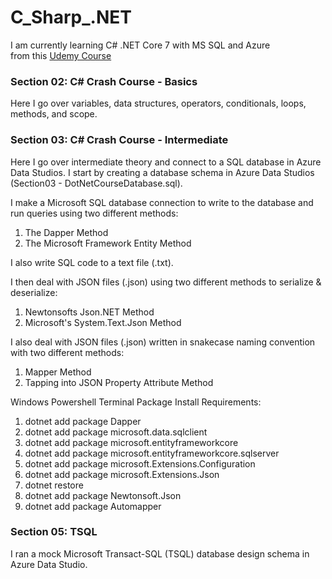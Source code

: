 # C_Sharp_.NET  
I am currently learning C# .NET Core 7 with MS SQL and Azure  
from this [Udemy Course](https://www.udemy.com/course/net-core-with-ms-sql-beginner-to-expert/)
  
### Section 02: C# Crash Course - Basics  
Here I go over variables, data structures, operators, conditionals, loops, methods, and scope.  
  
### Section 03: C# Crash Course - Intermediate  
Here I go over intermediate theory and connect to a SQL database in Azure Data Studios.  I start by creating a database schema in Azure Data Studios (Section03 - DotNetCourseDatabase.sql).
  
I make a Microsoft SQL database connection to write to the database and run queries using two different methods:  
1) The Dapper Method
2) The Microsoft Framework Entity Method

I also write SQL code to a text file (.txt).  
  
I then deal with JSON files (.json) using two different methods to serialize & deserialize:  
1) Newtonsofts Json.NET Method
2) Microsoft's System.Text.Json Method

I also deal with JSON files (.json) written in snakecase naming convention with two different methods:
1) Mapper Method
2) Tapping into JSON Property Attribute Method
  
Windows Powershell Terminal Package Install Requirements:  
1) dotnet add package Dapper
2) dotnet add package microsoft.data.sqlclient
3) dotnet add package microsoft.entityframeworkcore
4) dotnet add package microsoft.entityframeworkcore.sqlserver
5) dotnet add package microsoft.Extensions.Configuration
6) dotnet add package microsoft.Extensions.Json
7) dotnet restore
8) dotnet add package Newtonsoft.Json
9) dotnet add package Automapper

### Section 05: TSQL  
I ran a mock Microsoft Transact-SQL (TSQL) database design schema in Azure Data Studio.  




